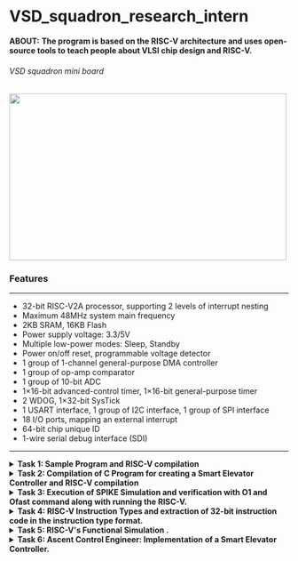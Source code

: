 # VSD_squadron_research_intern
**ABOUT:** **The program is based on the RISC-V architecture and uses open-source tools to teach people about VLSI chip design and RISC-V.**

###### VSD squadron mini board

<img align="center" width="500" height="300" src="https://github.com/sakthispgs/VSDsquadronmini_intern/assets/157115078/eb05f13c-0acb-4d20-b5cd-9c287286f0ac">


### Features
___

+ 32-bit RISC-V2A processor, supporting 2 levels of interrupt nesting
+ Maximum 48MHz system main frequency
+ 2KB SRAM, 16KB Flash
+ Power supply voltage: 3.3/5V
+ Multiple low-power modes: Sleep, Standby
+ Power on/off reset, programmable voltage detector
+ 1 group of 1-channel general-purpose DMA controller
+ 1 group of op-amp comparator
+ 1 group of 10-bit ADC
+ 1×16-bit advanced-control timer, 1×16-bit general-purpose timer
+ 2 WDOG, 1×32-bit SysTick
+ 1 USART interface, 1 group of I2C interface, 1 group of SPI interface
+ 18 I/O ports, mapping an external interrupt
+ 64-bit chip unique ID
+ 1-wire serial debug interface (SDI)
---
<details>
  <summary><b>
    Task 1: Sample Program and RISC-V compilation
</b></summary>
  
__The task 1 consist of some of the basic installation operation of the necessary tools such as Ubuntu on VMBox, Visual C++. Then we have to write a sample C code and analysing RISC asssemby code for the sample C code.__
___
+ Writing a C code to count sum of numbers from 1 to n using Leafpad as shown below.

![sample C program on Leafpad](https://github.com/sakthispgs/VSDsquadronmini_intern/assets/157115078/1a3edd12-338c-4ba9-9af9-a55d7460c0c1)
---

 #### Running above program in RISC-V Simulator
+ Command for Compiling the Code using RISCV Compiler.
```
$ riscv64-unknown-elf-gcc -O1 -mabi=lp64 -march=rv64i -o filename.o filename.c
$ ls -ltr filename.o
```

![RISC-V based simulation](https://github.com/sakthispgs/VSDsquadronmini_intern/assets/157115078/e43f4690-3310-4e73-8f4f-4a27d3f25827)

---
+ Assembly code for C program
```
$ riscv64-unknown-elf-objdump -d filename.o 
$ riscv64-unknown-elf-objdump -d filename.o | less
```

![Assembly code for C](https://github.com/sakthispgs/VSDsquadronmini_intern/assets/157115078/c36ebd0c-0b25-4037-97e6-ad018414bb42)

---

+ Assembly code for Ofast command
```
$ riscv64-unknown-elf-gcc -Ofast -mabi=lp64 -march=rv64i -o filename.o filename.c
$ riscv64-unknown-elf-objdump -d filename.o | less 
```
![Assembly code for Ofast command](https://github.com/sakthispgs/VSDsquadronmini_intern/assets/157115078/cdea39c3-8202-4fe5-985e-a7c7fcd53955)

---

**END OF TASK-1**

---
</details>

<details>
  <summary><b>Task 2: Compilation of C Program for creating a Smart Elevator Controller and RISC-V compilation</b></summary>

  + __The task 2 involves writing a C Program for creating a Smart Elevator Controller and we have to analyze RISC-V asssemby code for the above C code.__

#### Objective:
The C code must implement a simple smart elevator controller, designed to handle basic elevator operations including floor requests, movement, and stopping at requested floors. This system simulates how a real-world elevator might function, focusing on simplicity and fundamental concepts.

#### Detailed Operation:
1.Initialization:
The elevator starts at floor 0.
An array of boolean values (requests) is used to keep track of which floors have been requested.

2.User Interaction:
The user is continuously prompted to enter a floor number to request.
Valid floor numbers (within the range 0 to 9) are accepted and recorded as requests.
Entering -1 exits the program.

3.Request Handling:
The request_floor function marks a floor as requested.
The move_elevator function processes these requests, moving the elevator to the appropriate floor and changing direction as needed.

4.Simulation of Movement:
The elevator checks for the nearest requested floor in the current direction.
It moves to that floor, stops, and clears the request.
If no requests are pending in the current direction, it changes direction and continues checking for requests.

---

+ The C code for a Smart Elevator Controller can be elaborated as further:
```
#include <stdio.h>
#include <stdbool.h>

#define MAX_FLOORS 10

void request_floor(int floor);
void move_elevator();
void stop_elevator(int floor);

int current_floor = 0;
bool requests[MAX_FLOORS] = { false };
bool moving_up = true;

int main() {
    int floor_request;

    while (1) {
        printf("Enter the floor number to request (0-%d) or -1 to exit: ", MAX_FLOORS - 1);
        scanf("%d", &floor_request);

        if (floor_request == -1) {
            break;
        } else if (floor_request >= 0 && floor_request < MAX_FLOORS) {
            request_floor(floor_request);
        } else {
            printf("Invalid floor number. Please try again.\n");
        }

        move_elevator();
    }

    return 0;
}

void request_floor(int floor) {
    requests[floor] = true;
    printf("Floor %d requested.\n", floor);
}

void move_elevator() {
    if (moving_up) {
        for (int i = current_floor + 1; i < MAX_FLOORS; i++) {
            if (requests[i]) {
                current_floor = i;
                requests[i] = false;
                stop_elevator(i);
                return;
            }
        }
        moving_up = false;  
    }

    if (!moving_up) {
        for (int i = current_floor - 1; i >= 0; i--) {
            if (requests[i]) {
                current_floor = i;
                requests[i] = false;
                stop_elevator(i);
                return;
            }
        }
        moving_up = true;  
    }
}

void stop_elevator(int floor) {
    printf("Stopping at floor %d.\n", floor);
}
```

---

+ Output for the above C program can be displayed as:
  
![Screenshot 2024-06-25 105635](https://github.com/sakthispgs/VSDsquadronmini_intern/assets/157115078/a2c93947-3765-403e-8a8c-57eb5fbcbca4)

---

#### __Detailed Steps of the Example:__
+ First Input: User requests floor 5.  
  Output: "Floor 5 requested."  
  Output: "Stopping at floor 5."
+ Second Input: User requests floor 2.   
  Output: "Floor 2 requested."  
  Output: "Stopping at floor 2."
+ Exit: User inputs -1 to exit.  
  Program terminates.
---

#### __Code Behavior:__

+ The elevator starts at floor 0.
+ The elevator handles requests sequentially, moving to the next requested floor in the direction it is currently moving.
+ When no further requests are in the current direction, it changes direction and checks for requests in the opposite direction.
+ The process continues until the user decides to exit by entering -1.

---

+ Display the content of a file by using  `cat smart_elevator.c` , where The cat command is a versatile companion for various file-related operations.
  
![Screenshot 2024-06-25 110751](https://github.com/sakthispgs/VSDsquadronmini_intern/assets/157115078/457333e2-4346-4401-ac45-dcf55a0352bc)

---

#### Running above program in RISC-V Simulator
+ Command for Compiling the Code using RISCV Compiler.

```
$ riscv64-unknown-elf-gcc -O1 -mabi=lp64 -march=rv64i -o filename.o filename.c
$ ls -ltr filename.o
```

![Screenshot 2024-06-25 110810](https://github.com/sakthispgs/VSDsquadronmini_intern/assets/157115078/47c0e571-0a96-46cd-a249-49faf8d6b30d)

---

+ Assembly code of C program for '/main' module:
```
$ riscv64-unknown-elf-objdump -d filename.o 
$ riscv64-unknown-elf-objdump -d filename.o | less
```

![Screenshot 2024-06-25 111554](https://github.com/sakthispgs/VSDsquadronmini_intern/assets/157115078/58498d90-4712-4220-961b-d183503e4348)

---

+ Assembly code of C program for 'Ofast' command:
```
$ riscv64-unknown-elf-gcc -Ofast -mabi=lp64 -march=rv64i -o filename.o filename.c
$ riscv64-unknown-elf-objdump -d filename.o | less 
```

![Screenshot 2024-06-25 112152](https://github.com/sakthispgs/VSDsquadronmini_intern/assets/157115078/b32e4d3c-3d41-43e2-9b73-05a389a28185)

---

#### __Conclusion:__

+ The provided C code for a smart elevator controller is a foundational example of how an elevator system can be simulated using basic programming constructs. It offers a practical demonstration of state management, control flow, and user interaction, making it a valuable educational tool and a basis for further development and enhancement in more complex applications.

---

**END OF TASK-2**

---
</details>

<details>
  <summary><b>Task 3: Execution of SPIKE Simulation and verification with O1 and Ofast command along with running the RISC-V.</b></summary>

 + __The task 3 involves the execution of spike simulation and also consisting of debug of the Assembly code that is generated for the previous program.__

---

   First of all we have to execute the program using the step by step process such as, calling the program through ```riscv64-unknown-elf-gcc -o1 -mabi=lp64 -march=rv64i -o smart_elevator.o smart_elevator.c```, then compile it by using commands such as ```gcc smart_elevator.c``` and  ```./a.out```.

   Similarly again run the same program by using the spike simulation command such that ```spike pk smart_elevator.o``` .
   
   + One of the important goal is that output of both the simulation should return the same results as shown bellow.

![output verification through spike](https://github.com/sakthispgs/VSDsquadronmini_intern/assets/157115078/b14c2769-3d20-46c8-ae93-69a88ddb9a02)

---

+ Now we can access the Assembly code by using the command  ```riscv64-unknown-elf-objdump -d smart_elevator.o | less```.

![Screenshot 2024-06-26 171251](https://github.com/sakthispgs/VSDsquadronmini_intern/assets/157115078/ef8d2dfb-1435-4ed2-9c37-23b9516a478e)

---

__DEBUG PROCESS using ASSEMBLY CODE:__

+ The process of debugging involves the command  ```spike -d pk smart_elevator```, which debug's the assembly code and we can access each of the register by calling the variable name which is provided on the code. For example sp-Stack Pointer , lui - Load Upper Immediate , addi - Add Immediate ,  sw - Store Word etc...
  
  Now to initiate the file location we may use the command  ```(spike) until pc 0 100b0``` and then press enter and also use the command ```(spike) reg 0 sp```.

  ![debug assembly 1](https://github.com/sakthispgs/VSDsquadronmini_intern/assets/157115078/63f936fb-ab10-4156-aa60-478a53d927af)

+ Then the calculation of updation of the stack pointer can be done as following...

   ![stack pointer calculation](https://github.com/sakthispgs/VSDsquadronmini_intern/assets/157115078/645c6785-e4ec-42f3-a671-fa3e8a670257)

---

+ Further proceeding with the debug operation of the Assembly code as following..

  ![Screenshot 2024-06-26 174621](https://github.com/sakthispgs/VSDsquadronmini_intern/assets/157115078/33435ea2-d201-4be4-a129-caa24e750f03)

![Screenshot 2024-06-26 174855](https://github.com/sakthispgs/VSDsquadronmini_intern/assets/157115078/cdea8275-795f-4fee-a076-915ac4e17799)

---

**END OF TASK-3**

---

</details>

<details>
  <summary><b>Task 4: RISC-V Instruction Types and extraction of 32-bit instruction code in the instruction type format.</b></summary>

  + RISC-V instructions are grouped into different types based on their structure and purpose. Each type has a specific format that dictates how the instruction's bits are organized.
    These instruction types allow RISC-V to efficiently handle a wide range of operations, from basic arithmetic to complex control flow and memory access.
 Here are the basic RISC-V instruction types (Below response consist of block of command, inwhich first lines represents **Bit Numbers** and the second line represents the **Instruction set architectures**) :

---

#### 1.R-type (Register):

+ Purpose: Perform arithmetic and logical operations using values from two registers.

+ Format: Includes fields for the operation code (opcode), two source registers (rs1 and rs2), a destination register (rd), and function codes (funct3 and funct7) that specify the exact operation.

  Example: `add x1, x2, x3` (adds the values in `x2` and `x3`, and stores the result in `x1`).
```
 31   25   24  20  19  15  14  12   11  7   6    0
| funct7 |  rs2  |  rs1  | funct3 |  rd  |  opcode  |
```

#### 2.I-type (Immediate):

+ Purpose: Perform operations involving an immediate value (a constant) and a register, or load data from memory.
+ Format: Includes fields for the opcode, one source register (rs1), a destination register (rd), a function code (funct3), and an immediate value.

Example: `addi x1, x2, 10` (adds the value in `x2` and the immediate value 10, and stores the result in `x1`).
```
 31      20   19  15  14  12   11  7   6    0
| imm[11:0] |  rs1  | funct3 |  rd  |  opcode  |
```

#### 3.S-type (Store):

+ Purpose: Store data from a register into memory.
+ Format: Includes fields for the opcode, two source registers (rs1 and rs2), a function code (funct3), and a split immediate value.

Example: `sw x1, 0(x2)` (stores the value in `x1` into the memory address calculated as `0 + x2`).
```
 31      25   24  20  19  15  14    12   11    7    6   0
| imm[11:5] |  rs2  |  rs1  |  funct3  | imm[4:0] | opcode |
```

#### 4.B-type (Branch):

+ Purpose: Perform conditional branches based on comparisons.
+ Format: Includes fields for the opcode, two source registers (rs1 and rs2), a function code (funct3), and a split immediate value that determines the branch target.

Example: `beq x1, x2, label` (branches to label if the values in `x1` and `x2` are equal).
```
 31    30   25    24   20    19    15 14      12 11     8    7        6     0
| imm[12] | imm[10:5] |  rs2  | rs1 |  funct3  | imm[4:1] | imm[11] | opcode |
```

#### 5.U-type (Upper Immediate):

+ Purpose: Handle large immediate values, typically for addressing or arithmetic involving large constants.
+ Format: Includes fields for the opcode, a destination register (rd), and a large immediate value.

Example: `lui x1, 0x12345` (loads the immediate value `0x12345000` into `x1`).
```
 31        12 11   7 6      0
| imm[31:12] |  rd  | opcode |
```

#### 6.J-type (Jump):

+ Purpose: Perform jumps to a specified address and optionally link (store the return address).
+ Format: Includes fields for the opcode, a destination register (rd), and a large immediate value that determines the jump target.

Example: `jal x1, label` (jumps to label and stores the return address in `x1`).
```
 31       30         21       20  19       12 11   7 6    0
| imm[20] | imm[10:1] | imm[11] | imm[19:12] |  rd  | opcode |
```

---

+ **Extraction of 32-bit instruction code in the instruction type format.**

**1.ADD(addition)**

```
ADD r1, r2, r3
```
+ **Description:**
  - ADD r1, r2, r3: This instruction performs an arithmetic addition of the values in registers r2 and r3 and stores the result in register r1.
+ **Instruction Type:**
  - Type: R-type (Register)
+ **Format:**
  - R-type Format Fields:
    - opcode: Specifies the operation to be performed (for ADD, it is typically `0110011` in binary).
    - rd: The destination register (in this case, `r1`).
    - funct3: A 3-bit function code that, along with the opcode and funct7, uniquely identifies the instruction (for ADD, it is `000`).
    - rs1: The first source register (in this case, `r2`).
    - rs2: The second source register (in this case, `r3`).
    - funct7: A 7-bit function code that, along with the opcode and funct3, uniquely identifies the instruction (for ADD, it is `0000000`).

**2.SUB(subraction)**

```
SUB r3, r1, r2
```
+ **Description:**
  - SUB r3, r1, r2: This instruction performs an arithmetic subtraction of the value in register r2 from the value in register r1 and stores the result in register r3.
+ **Instruction Type:**
  - Type: R-type (Register)
+ **Format:**
  - R-type Format Fields:
    - opcode: Specifies the operation to be performed (for SUB, it is typically `0110011` in binary).
    - rd: The destination register (in this case, `r3`).
    - funct3: A 3-bit function code that, along with the opcode and funct7, uniquely identifies the instruction (for SUB, it is `000`).
    - rs1: The first source register (in this case, `r1`).
    - rs2: The second source register (in this case, `r2`).
    - funct7: A 7-bit function code that, along with the opcode and funct3, uniquely identifies the instruction (for SUB, it is `0100000`).

**3.AND(operation)**
```
AND r2, r1, r3
```
+ **Description:**
  - AND r2, r1, r3: This instruction performs a bitwise AND operation between the values in registers r1 and r3, and stores the result in register r2.
+ **Instruction Type:**
  - Type: R-type (Register)
+ **Format:**
  - R-type Format Fields:
    - opcode: Specifies the operation to be performed (for AND, it is typically `0110011` in binary).
    - rd: The destination register (in this case, `r2`).
    - funct3: A 3-bit function code that, along with the opcode and funct7, uniquely identifies the instruction (for AND, it is `111`).
    - rs1: The first source register (in this case, `r1`).
    - rs2: The second source register (in this case, `r3`).
    - funct7: A 7-bit function code that, along with the opcode and funct3, uniquely identifies the instruction (for AND, it is `0000000`).
   
**4.OR(operation)**
```
OR r8, r2, r5
```
+ **Description:**
  - OR r8, r2, r5: This instruction performs a bitwise OR operation between the values in registers r2 and r5, and stores the result in register r8.
+ **Instruction Type:**
  - Type: R-type (Register)
+ **Format:**
  - R-type Format Fields:
    - opcode: Specifies the operation to be performed (for OR, it is typically `0110011` in binary).
    - rd: The destination register (in this case, `r8`).
    - funct3: A 3-bit function code that, along with the opcode and funct7, uniquely identifies the instruction (for OR, it is `110`).
    - rs1: The first source register (in this case, `r2`).
    - rs2: The second source register (in this case, `r5`).
    - funct7: A 7-bit function code that, along with the opcode and funct3, uniquely identifies the instruction (for OR, it is `0000000`).
   
  **5.XOR(operation)**
  ```
  XOR r8, r1, r4
  ```
+ **Description:**
  - XOR r8, r1, r4: This instruction performs a bitwise XOR operation between the values in registers r1 and r4, and stores the result in register r8.
+ **Instruction Type:**
  - Type: R-type (Register)
+ **Format:**
  - R-type Format Fields:
  - opcode: Specifies the operation to be performed (for XOR, it is typically `0110011` in binary).
  - rd: The destination register (in this case, `r8`).
  - funct3: A 3-bit function code that, along with the opcode and funct7, uniquely identifies the instruction (for XOR, it is `100`).
  - rs1: The first source register (in this case, `r1`).
  - rs2: The second source register (in this case, `r4`).
  - funct7: A 7-bit function code that, along with the opcode and funct3, uniquely identifies the instruction (for XOR, it is `0000000`).
 
**6.SLT(set-less-than comparison)**
```
SLT r10, r2, r4
```
+ **Description:**
  - SLT r10, r2, r4: This instruction performs a set-less-than comparison between the values in registers r2 and r4. If the value in r2 is less than the value in r4, it sets the destination register r10 to 1; otherwise, it sets r10 to 0.
+ **Instruction Type:**
  - Type: R-type (Register)
+ **Format:**
  - R-type Format Fields:
    - opcode: Specifies the operation to be performed (for SLT, it is typically 0110011 in binary).
    -  rd: The destination register (in this case, r10).
    - funct3: A 3-bit function code that, along with the opcode and funct7, uniquely identifies the instruction (for SLT, it is 010).
    - rs1: The first source register (in this case, r2).
    - rs2: The second source register (in this case, r4).
    - funct7: A 7-bit function code that, along with the opcode and funct3, uniquely identifies the instruction (for SLT, it is `0000000`).
   
**7.ADDI(add immediate)**
```
ADDI r12, r3, 5
```
+ **Description:**
  - ADDI r12, r3, 5: This instruction performs an addition of the value in register r3 and the immediate value 5, and stores the result in register r12.
+ **Instruction Type:**
  - Type: I-type (Immediate)
+ **Format:**
  - I-type Format Fields:
    - opcode: Specifies the operation to be performed (for ADDI, it is typically `0010011` in binary).
    - rd: The destination register (in this case, `r12`).
    - funct3: A 3-bit function code that, along with the opcode, uniquely identifies the instruction (for ADDI, it is `000`).
    - rs1: The source register (in this case, `r3`).
    - imm[11:0]: A 12-bit immediate value (in this case, `5`).

  **8.SW(Store)**
  ```
  SW r3, r1, 4
  ```
  + **Description:**
    - SW r3, r1, 4: This instruction stores the value in register r3 to the memory address computed by adding the immediate value 4 to the base address in register r1.
  + **Instruction Type:**
    - Type: S-type (Store)
+ **Format:**
  - S-type Format Fields:
    - opcode: Specifies the operation to be performed (for SW, it is typically `0100011` in binary).
    - imm[11:5]: The upper 7 bits of the 12-bit immediate value.
    - rs2: The source register containing the value to be stored (in this case, `r3`).
    - rs1: The base address register (in this case, `r1`).
    - funct3: A 3-bit function code that, along with the opcode, uniquely identifies the instruction (for SW, it is `010`).
    - imm[4:0]: The lower 5 bits of the 12-bit immediate value.
   
+ **9.SRL(Shift Right Logical)**
  ```
  SRL r16, r11, r2
  ```
+ **Description:**
  - SRL r16, r11, r2: This instruction performs a logical right shift on the value in register r11 by the number of positions specified in register r2, and stores the result in register r16.
+ **Instruction Type:**
  - Type: R-type (Register)
+ **Format:**
  - R-type Format Fields:
    - opcode: Specifies the operation to be performed (for SRL, it is typically `0110011` in binary).
    - rd: The destination register (in this case, r16).
    - funct3: A 3-bit function code that, along with the opcode and funct7, uniquely identifies the instruction (for SRL, it is `101`).
    - rs1: The first source register (in this case, r11).
    - rs2: The second source register (in this case, r2).
    - funct7: A 7-bit function code that, along with the opcode and funct3, uniquely identifies the instruction (for SRL, it is `0000000`).
   
+ **10.BNE(Branch on Not Equal)**
 ```
BNE r0, r1, 20
```
+ **Description:**
  - BNE r0, r1, 20: This instruction compares the values in registers r0 and r1. If the values are not equal, it branches to the address specified by the immediate value 20 (which is a byte offset from the current program counter).
+ **Instruction Type:**
  - Type: B-type (Branch)
+ **Format:**
  - B-type Format Fields:
    - opcode: Specifies the operation to be performed (for BNE, it is typically `1100011` in binary).
    - imm[12|10:5]: The immediate value split into upper bits (bit 12 and bits 10 to 5).
    - rs2: The second source register (in this case, r1).
    - rs1: The first source register (in this case, r0).
    - funct3: A 3-bit function code that, along with the opcode, uniquely identifies the instruction (for BNE, it is `001`).
    - imm[4:1|11]: The immediate value split into lower bits (bits 4 to 1 and bit `11`).
   
+ **11.BEQ(branch if equal)**
  ```
  BEQ r0, r0, 15
  ```
+ **Description:**
  - BEQ r0, r0, 15: This instruction compares the values in registers r0 and r0. Since both are the same, it checks if they are equal, and if true, it branches to the address specified by the immediate value 15 (which is a byte offset from the current program counter).
+ **Instruction Type:**
  - Type: B-type (Branch)
+ **Format:**
  - B-type Format Fields:
    - opcode: Specifies the operation to be performed (for BEQ, it is typically 1100011 in binary).
    - imm[12|10:5]: The immediate value split into upper bits (bit 12 and bits 10 to 5).
    - rs2: The second source register (in this case, r0).
    - rs1: The first source register (in this case, r0).
    - funct3: A 3-bit function code that, along with the opcode, uniquely identifies the instruction (for BEQ, it is `000`).
    - imm[4:1|11]: The immediate value split into lower bits (bits 4 to 1 and bit `11`).
   
+ **12.LW(load)**
  ```
  LW r13, r11, 2
  ```
+ **Description:**
  - LW r13, r11, 2: This instruction loads a 32-bit word from memory at the address calculated by adding the immediate value 2 to the base address in register r11, and stores the result in register r13.
+ **Instruction Type:**
  - Type: I-type (Immediate)
+ **Format:**
  - I-type Format Fields:
    - opcode: Specifies the operation to be performed (for LW, it is typically `0000011` in binary).
    - rd: The destination register (in this case, r13).
    - funct3: A 3-bit function code that, along with the opcode, uniquely identifies the instruction (for LW, it is `010`).
    - rs1: The base address register (in this case, r11).
    - imm[11:0]: A 12-bit immediate value (in this case, 2).
      
---

#### CONCLUSION:

+ **The final declaration of instruction type format for given specific 32-bit instruction code of RISC-V instructions:**
  
| Instruction | Type | Instruction | Type |
|-------------| ------| -------------| ------|
| ADD r1, r2, r3 | R | ADDI r12, r3, 5 | I |
| SUB r3, r1, r2 | R | SW r3, r1, 4 | S |
| AND r2, r1, r3 | R | SRL r16, r11, r2 | R |
| OR r8, r2, r5 | R | BNE r0, r1, 20 | B |
| XOR r8, r1, r4 | R | BEQ r0, r0, 15 | B |
| SLT r10, r2, r4 | R | LW r13, r11, 2 | I |
| SLL r15, r11, r2 | R | 

---

**END OF TASK-4**

---
</details>

<details>
  <summary><b>Task 5: RISC-V's Functional Simulation .</b></summary>

+ **DESCRIPTION**
  + #### Icarus Verilog (iverilog):
    + Icarus Verilog is an open-source Verilog simulation and synthesis tool. It is used primarily for verifying and testing digital designs written in the Verilog hardware description language (HDL).
    + Icarus Verilog can compile and simulate Verilog HDL code, making it a useful tool for verifying the correctness of digital designs.
  + #### GTKWave:
    + GTKWave is an open-source waveform viewer for viewing the signal changes over time in digital circuits. It is often used in conjunction with simulation tools like Icarus Verilog
    +  GTKWave provides a graphical interface to view waveform data, making it easier to analyze the behavior of digital circuits.

Together, Icarus Verilog and GTKWave form a powerful combination for designing, simulating, and analyzing digital circuits using Verilog HDL. 
 
  ---

+ **Steps to be followed to validate the Functional simulation:**
  + First we have to create a directory, I have used the command `mkdir sakthispgs` to create a directory.
  + Then I have used `touch sakthi_rv32i.v` and `touch sakthi_rv32i_tb.v` commands to create two different files , inwhich one represents verilog file while other represents the test bench file.
  + Import the verilog code and test bench code on to the leafpad and the save it
  ![Screenshot 2024-07-06 182545](https://github.com/sakthispgs/VSDsquadronmini_intern/assets/157115078/e1cde336-ba19-4e2f-a36a-21e0d892befe)

---

  + To run and simulate the verilog code, we use the following command:
    ```
    $ iverilog -o sakthi_rv32i sakthi_rv32i.v sakthi_rv32i_tb.v
    $ ./sakthi_rv32i.v
    ```
  +  To observe the simulation waveform in GTKWave, we use the command `$ gtkwave sakthi_rv32i.vcd`
  ![Screenshot 2024-07-06 182609](https://github.com/sakthispgs/VSDsquadronmini_intern/assets/157115078/a4f65d5d-1ebb-4647-8074-58e2c443798c)

---

+ **GTKwave**:
   + Let us Analyze the Output Waveform of various instructions that we have covered.
   + Here we use GTKwave to see the variation at the output.
   + It primarily works with VCD files generated by simulators like Icarus Verilog, but it also supports other file formats such as LXT, LXT2, FST, and more.Users can easily navigate through the signals, zoom in and out, and focus on specific areas of interest.

![Screenshot 2024-07-06 161507](https://github.com/sakthispgs/VSDsquadronmini_intern/assets/157115078/80f6bba1-460f-4ef3-a13a-67058771608f)

---

**END OF TASK-5**

---

</details>  

<details>
  <summary><b>Task 6: Ascent Control Engineer: Implementation of a Smart Elevator Controller.</b></summary>

### A Smart Elevator Controller:

This task involves a Creating simple a smart elevator controller involves designing a system that can efficiently manage the movement of elevators in a building, ensuring optimal performance and user experience.


------

#### **Overview**

>*A Smart Elevator Controller is a sophisticated system that enhances the efficiency, safety, and user experience of elevator operations within a building. It leverages advanced technologies and intelligent algorithms to optimize elevator movement and coordination. This controller efficiently assigns elevators to service calls, minimizing wait times and reducing congestion by coordinating multiple elevators.
The Smart Elevator Controller also emphasizes energy efficiency, utilizing regenerative braking and smart standby modes to reduce energy consumption. Communication systems within the controller integrate seamlessly with building management systems, enabling real-time monitoring and control. Advanced features like predictive maintenance and remote monitoring further enhance the functionality and reliability of the system, making it a key component in modern, intelligent building management.*

---

#### **Components required**

1.VSDSquadron Mini: To control the logic and operation of the elevator. 
 
2.Sensors: To detect the elevator's position at different floors.

3.Actuators:
  + DC Motor or Stepper Motor: To drive the elevator up and down.
  + Motor Driver: To control the motor based on microcontroller commands.

4.Power Supply: Ensure a stable power source for the microcontroller and motors.

5.7-Segment Displays: To show the current floor.

6.Push Buttons: For users to input floor selection and call the elevator.

7.Breadboard and Jumper Wires: For prototyping the circuit.    

---

#### **Pinout diagram for Elevator Controller**

![Presentation1](https://github.com/sakthispgs/VSDsquadronmini_intern/assets/157115078/9bf88412-1a88-4026-bb76-0e701e4d4a31)

+ The circuit connection diagram for the elevator controller system features a VSDSquadron Mini board interfacing with a proximity sensor, a motor driver, an LCD display, and a stepper motor. The VSDSquadron Mini board is powered through its VIN pin connected to a power supply, with a common ground (GND) shared among all components. The proximity sensor connects its VCC pin to the power supply, its GND pin to the common ground, and its output pin to the PC0 pin of the VSDSquadron Mini. For motor control, the motor driver is linked to the VSDSquadron Mini via the STEP and DIRECTION pins connected to PD0 and PD1 respectively. The motor driver's VDD pin is connected to a stable power supply, with its GND pin connected to the common ground. The motor driver's output pins (1A, 2A, STEP, and VMOT) are connected to the corresponding coils of the stepper motor. Additionally, the LCD display receives power from the VCC pin and shares the common ground. The control pins of the LCD display (E, RS, D3, D6, and D7) are connected to PC1, PC2, and PC3 pins of the VSDSquadron Mini, enabling the display to provide feedback on the elevator's status. This setup allows the VSDSquadron Mini to process inputs from the proximity sensor and user commands, control the stepper motor via the motor driver, and display relevant information on the LCD screen.

---

#### **Simplified Table for Elevator Controller**
+ Since the elevator controller operates based on state changes driven by the clock, a complete truth table for all possible input combinations would be extensive. However, we can illustrate a simplified version capturing the primary states and transitions:

|clk|reset|floor_request|request_valid|current_floor(prev)|moving_up(prev)|stop (prev)|current_floor (next)|moving_up (next)|stop(next)|
|--|---|--------|---------|--------|--------|--------|--------|-------|---------|
|0|1|X|X|X|X|X|0|1|0|
|1|0|3|1|0|1|0|3|1|1|
|2|0|1|1|3|1|1|3|1|0|
|3|0|X|0|3|1|0|1|0|1|
|4|0|5|1|1|0|1|5|1|1|
|5|0|7|1|5|1|1|7|1|1|
|6|0|X|0|7|1|1|7|0|0|

---

#### **How to Program?**

+ Here's the code for an embedded C environment, such as running on a microcontroller like the VSDSquadron Mini. This version assumes that the microcontroller is using standard libraries and functions for handling inputs and outputs, which you may need to adapt depending on your specific platform and setup.

```
#include <ch32v00x.h> 
#include <stdbool.h>
#include <stdint.h>
#include "microcontroller_library.h" // Placeholder for the actual library header

#define MAX_FLOORS 10

void request_floor(uint8_t floor);
void move_elevator();
void stop_elevator(uint8_t floor);
void setup_pins();
uint8_t read_floor_request();

uint8_t current_floor = 0;
bool requests[MAX_FLOORS] = { false };
bool moving_up = true;

int main() {
    uint8_t floor_request;
    
    setup_pins();
    
    while (1) {
        floor_request = read_floor_request();

        if (floor_request < MAX_FLOORS) {
            request_floor(floor_request);
        }

        move_elevator();
    }

    return 0;
}

void request_floor(uint8_t floor) {
    requests[floor] = true;
    // Replace with actual function to display floor request
    microcontroller_display_message("Floor %d requested.\n", floor);
}

void move_elevator() {
    if (moving_up) {
        for (uint8_t i = current_floor + 1; i < MAX_FLOORS; i++) {
            if (requests[i]) {
                current_floor = i;
                requests[i] = false;
                stop_elevator(i);
                return;
            }
        }
        moving_up = false;  
    }

    if (!moving_up) {
        for (int8_t i = current_floor - 1; i >= 0; i--) {
            if (requests[i]) {
                current_floor = i;
                requests[i] = false;
                stop_elevator(i);
                return;
            }
        }
        moving_up = true;  
    }
}

void stop_elevator(uint8_t floor) {
    // Replace with actual function to display stopping message
    microcontroller_display_message("Stopping at floor %d.\n", floor);
}

void setup_pins() {
    // Setup code for microcontroller pins
    // Example: setting up GPIO pins for buttons, LEDs, motor driver, etc.
    microcontroller_setup_pin(FLOOR_REQUEST_PIN, INPUT);
    microcontroller_setup_pin(ELEVATOR_MOTOR_PIN1, OUTPUT);
    microcontroller_setup_pin(ELEVATOR_MOTOR_PIN2, OUTPUT);
    microcontroller_setup_pin(LED_DISPLAY_PIN, OUTPUT);
    // Add additional setup as needed
}

uint8_t read_floor_request() {
    // Example code to read a floor request from a button or sensor
    // Replace with actual function to read input from hardware
    if (microcontroller_button_pressed(FLOOR_BUTTON_0)) return 0;
    if (microcontroller_button_pressed(FLOOR_BUTTON_1)) return 1;
    if (microcontroller_button_pressed(FLOOR_BUTTON_2)) return 2;
    // Add additional floor buttons as needed

    return MAX_FLOORS; // Return an invalid floor number if no request
}
```

---

END OF TASK-6

---

</details>   



